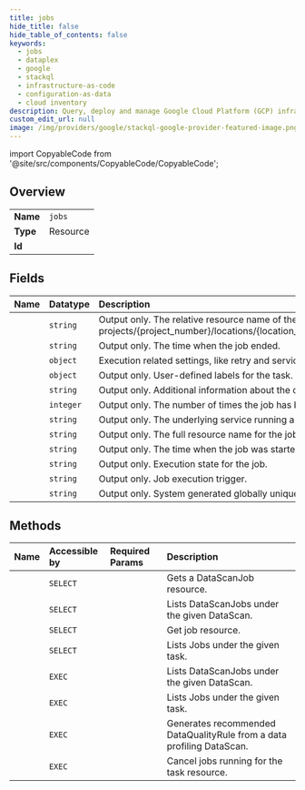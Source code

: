 ```yaml
---
title: jobs
hide_title: false
hide_table_of_contents: false
keywords:
  - jobs
  - dataplex
  - google    
  - stackql
  - infrastructure-as-code
  - configuration-as-data
  - cloud inventory
description: Query, deploy and manage Google Cloud Platform (GCP) infrastructure and resources using SQL
custom_edit_url: null
image: /img/providers/google/stackql-google-provider-featured-image.png
---
```


import CopyableCode from '@site/src/components/CopyableCode/CopyableCode';




## Overview
<table><tbody>
<tr><td><b>Name</b></td><td><code>jobs</code></td></tr>
<tr><td><b>Type</b></td><td>Resource</td></tr>
<tr><td><b>Id</b></td><td><CopyableCode code="google.dataplex.jobs" /></td></tr>
</tbody></table>

## Fields
| Name | Datatype | Description |
|:-----|:---------|:------------|
| <CopyableCode code="name" /> | `string` | Output only. The relative resource name of the job, of the form: projects/&#123;project_number&#125;/locations/&#123;location_id&#125;/lakes/&#123;lake_id&#125;/tasks/&#123;task_id&#125;/jobs/&#123;job_id&#125;. |
| <CopyableCode code="endTime" /> | `string` | Output only. The time when the job ended. |
| <CopyableCode code="executionSpec" /> | `object` | Execution related settings, like retry and service_account. |
| <CopyableCode code="labels" /> | `object` | Output only. User-defined labels for the task. |
| <CopyableCode code="message" /> | `string` | Output only. Additional information about the current state. |
| <CopyableCode code="retryCount" /> | `integer` | Output only. The number of times the job has been retried (excluding the initial attempt). |
| <CopyableCode code="service" /> | `string` | Output only. The underlying service running a job. |
| <CopyableCode code="serviceJob" /> | `string` | Output only. The full resource name for the job run under a particular service. |
| <CopyableCode code="startTime" /> | `string` | Output only. The time when the job was started. |
| <CopyableCode code="state" /> | `string` | Output only. Execution state for the job. |
| <CopyableCode code="trigger" /> | `string` | Output only. Job execution trigger. |
| <CopyableCode code="uid" /> | `string` | Output only. System generated globally unique ID for the job. |
## Methods
| Name | Accessible by | Required Params | Description |
|:-----|:--------------|:----------------|:------------|
| <CopyableCode code="projects_locations_data_scans_jobs_get" /> | `SELECT` | <CopyableCode code="dataScansId, jobsId, locationsId, projectsId" /> | Gets a DataScanJob resource. |
| <CopyableCode code="projects_locations_data_scans_jobs_list" /> | `SELECT` | <CopyableCode code="dataScansId, locationsId, projectsId" /> | Lists DataScanJobs under the given DataScan. |
| <CopyableCode code="projects_locations_lakes_tasks_jobs_get" /> | `SELECT` | <CopyableCode code="jobsId, lakesId, locationsId, projectsId, tasksId" /> | Get job resource. |
| <CopyableCode code="projects_locations_lakes_tasks_jobs_list" /> | `SELECT` | <CopyableCode code="lakesId, locationsId, projectsId, tasksId" /> | Lists Jobs under the given task. |
| <CopyableCode code="_projects_locations_data_scans_jobs_list" /> | `EXEC` | <CopyableCode code="dataScansId, locationsId, projectsId" /> | Lists DataScanJobs under the given DataScan. |
| <CopyableCode code="_projects_locations_lakes_tasks_jobs_list" /> | `EXEC` | <CopyableCode code="lakesId, locationsId, projectsId, tasksId" /> | Lists Jobs under the given task. |
| <CopyableCode code="projects_locations_data_scans_jobs_generate_data_quality_rules" /> | `EXEC` | <CopyableCode code="dataScansId, jobsId, locationsId, projectsId" /> | Generates recommended DataQualityRule from a data profiling DataScan. |
| <CopyableCode code="projects_locations_lakes_tasks_jobs_cancel" /> | `EXEC` | <CopyableCode code="jobsId, lakesId, locationsId, projectsId, tasksId" /> | Cancel jobs running for the task resource. |
